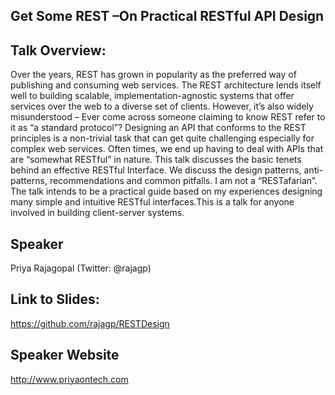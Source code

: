 Get Some REST –On Practical RESTful API Design
-----------------------------------------------

Talk Overview:
---------------
Over the years, REST has grown in popularity as the preferred way of publishing and consuming web services. The REST architecture lends itself well to building scalable, implementation-agnostic systems that offer services over the web to a diverse set of clients. However, it’s also widely misunderstood – Ever come across someone claiming to know REST refer to it as “a standard protocol”? Designing an API that conforms to the REST principles is a non-trivial task that can get quite challenging especially for complex web services. Often times, we end up having to deal with APIs that are “somewhat RESTful” in nature. This talk discusses the basic tenets behind an effective RESTful Interface. We discuss the design patterns, anti-patterns, recommendations and common pitfalls. I am not a “RESTafarian”. The talk intends to be a practical guide based on my experiences designing many simple and intuitive RESTful interfaces.This is a talk for anyone involved in building client-server systems.

Speaker
--------
Priya Rajagopal 
(Twitter: @rajagp)

Link to Slides:
-----------------
https://github.com/rajagp/RESTDesign

Speaker Website
----------------
http://www.priyaontech.com
